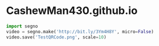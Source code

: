 # CashewMan430.github.io


```py
import segno
video = segno.make('http://bit.ly/3Ym4H8Y', micro=False)
video.save('TestQRCode.png', scale=10)
```

